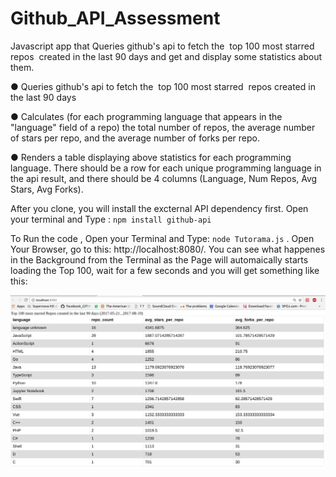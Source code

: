 # Github_API_Assessment

Javascript app that Queries github's api to fetch the ​ top 100 most starred ​ repos ​ created in the last 90 days and get and display some statistics about them.

● Queries github's api to fetch the ​ top 100 most starred ​ repos ​ created in the last 90 days

● Calculates (for each programming language that appears in the "language" field of a repo) the
total number of repos, the average number of stars per repo, and the average number of forks per
repo.

● Renders a table displaying above statistics for each programming language. There should be a
row for each unique programming language in the api result, and there should be 4 columns
(Language, Num Repos, Avg Stars, Avg Forks).

After you clone, you will install the excternal API dependency first. Open your terminal and Type : `npm install github-api`



To Run the code , Open your Terminal and Type: `node Tutorama.js` . Open Your Browser, go to this: http://localhost:8080/. You can see what happenes in the Background from the Terminal as the Page will automaically starts loading the Top 100, wait for a few seconds and you will get something like this:


![alt tag](https://github.com/yehiahesham/Github_API_Assessment/blob/master/screenshot.png)

